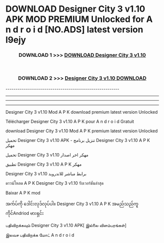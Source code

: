 # DOWNLOAD Designer City 3 v1.10 APK MOD PREMIUM Unlocked for A n d r o i d [NO.ADS] latest version l9ejy 



<div align="center">

<h3>DOWNLOAD 1 >>> <a href="https://getmod2.web.app/?judul=Designer City 3 v1.10">DOWNLOAD Designer City 3 v1.10</a></h3><br>

<h3>DOWNLOAD 2 >>> <a href="https://getmod2.web.app/?judul=Designer City 3 v1.10">Designer City 3 v1.10 DOWNLOAD </a></h3>

</div>
----------------------------------------------------------

----------------------------------------------------------

----------------------------------------------------------

----------------------------------------------------------

Designer City 3 v1.10 Mod A P K download premium latest version Unlocked

Télécharger Designer City 3 v1.10 A P K pour A n d r o i d Gratuit

download Designer City 3 v1.10 Mod A P K premium latest version Unlocked

تحميل Designer City 3 v1.10 APK - تنزيل برنامج Designer City 3 v1.10 A P K مهكر

تحميل Designer City 3 v1.10 مهكر اخر اصدار

تطبيق Designer City 3 v1.10 A P K مهكر

Designer City 3 v1.10 برابط مباشر للاندرويد

ดาวน์โหลด A P K Designer City 3 v1.10 รับเวอร์ชันล่าสุด

Baixar A P K mod

အက်ပ်ကို ဒေါင်းလုဒ်လုပ်ပါ။ Designer City 3 v1.10 A P K အမည်သည်ကူကိုင်Andriod ဗားရှင်း

பதிவிறக்கவும் Designer City 3 v1.10 APK[ இல்லை விளம்பரங்கள்] 
 
இலவச பதிவிறக்க மோட் A n d r o i d



